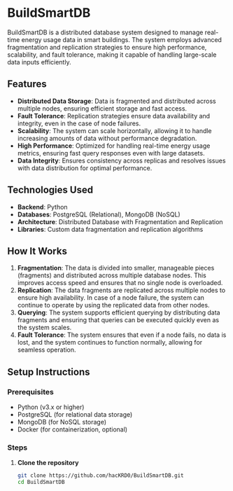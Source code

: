 # BuildSmartDB

BuildSmartDB is a distributed database system designed to manage real-time energy usage data in smart buildings. The system employs advanced fragmentation and replication strategies to ensure high performance, scalability, and fault tolerance, making it capable of handling large-scale data inputs efficiently.

## Features

- **Distributed Data Storage**: Data is fragmented and distributed across multiple nodes, ensuring efficient storage and fast access.
- **Fault Tolerance**: Replication strategies ensure data availability and integrity, even in the case of node failures.
- **Scalability**: The system can scale horizontally, allowing it to handle increasing amounts of data without performance degradation.
- **High Performance**: Optimized for handling real-time energy usage metrics, ensuring fast query responses even with large datasets.
- **Data Integrity**: Ensures consistency across replicas and resolves issues with data distribution for optimal performance.

## Technologies Used

- **Backend**: Python
- **Databases**: PostgreSQL (Relational), MongoDB (NoSQL)
- **Architecture**: Distributed Database with Fragmentation and Replication
- **Libraries**: Custom data fragmentation and replication algorithms

## How It Works

1. **Fragmentation**: The data is divided into smaller, manageable pieces (fragments) and distributed across multiple database nodes. This improves access speed and ensures that no single node is overloaded.
2. **Replication**: The data fragments are replicated across multiple nodes to ensure high availability. In case of a node failure, the system can continue to operate by using the replicated data from other nodes.
3. **Querying**: The system supports efficient querying by distributing data fragments and ensuring that queries can be executed quickly even as the system scales.
4. **Fault Tolerance**: The system ensures that even if a node fails, no data is lost, and the system continues to function normally, allowing for seamless operation.

## Setup Instructions

### Prerequisites

- Python (v3.x or higher)
- PostgreSQL (for relational data storage)
- MongoDB (for NoSQL storage)
- Docker (for containerization, optional)

### Steps

1. **Clone the repository**

   ```bash
   git clone https://github.com/hacKRD0/BuildSmartDB.git
   cd BuildSmartDB
